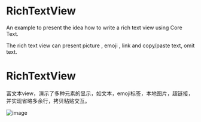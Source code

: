 # RichTextView
An example to present the idea how to write a rich text view using Core Text. 

The rich text view can present picture , emoji , link and copy/paste text, omit text.


#  RichTextView

富文本view，演示了多种元素的显示，如文本，emoji标签，本地图片，超链接，并实现省略多余行，拷贝粘贴交互。


![image](https://github.com/bitmess/RichTextView/blob/master/RichTextView/resources/demo.gif)